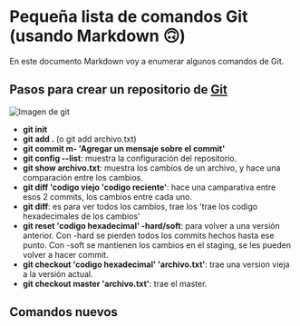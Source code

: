 # Pequeña lista de comandos Git (usando Markdown 🙃)

En este documento Markdown voy a enumerar algunos comandos de Git.

## Pasos para crear un repositorio de [Git]

![Imagen de git][ImgenGit]

* **git init**
* **git add .** (o git add archivo.txt)
* **git commit m- 'Agregar un mensaje sobre el commit'**
* **git config --list**: muestra la configuración del repositorio.
* **git show archivo.txt**: muestra los cambios de un archivo, y hace una comparación entre los cambios.
* **git diff 'codigo viejo 'codigo reciente'**: hace una camparativa entre esos 2 commits, los cambios entre cada uno.
* **git diff**: es para ver todos los cambios, trae los 'trae los codigo hexadecimales de los cambios'
* **git reset 'codigo hexadecimal' -hard/soft**: para volver a una versión anterior. Con -hard se pierden todos los commits hechos hasta ese punto. Con -soft se mantienen los cambios en el staging, se les pueden volver a hacer commit.
* **git checkout 'codigo hexadecimal' 'archivo.txt'**: trae una version vieja a la versión actual.
* **git checkout master 'archivo.txt'**: trae el master.

## Comandos nuevos




[Git]:https://git-scm.com/
[ImgenGit]:https://git-scm.com/images/logo@2x.png